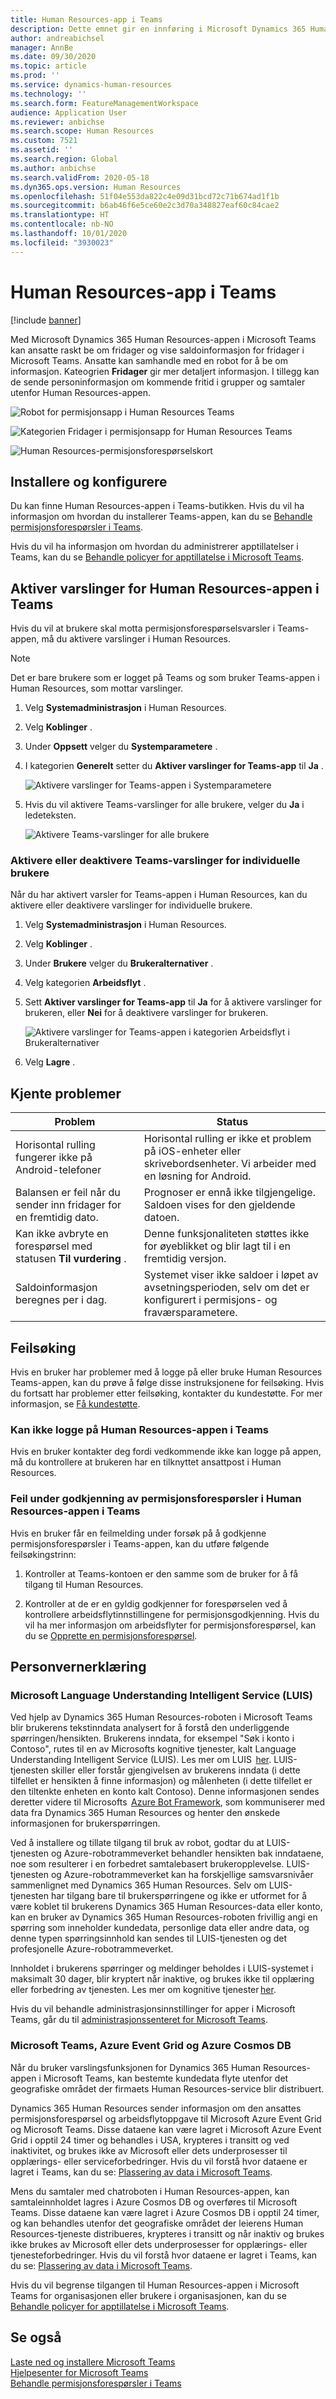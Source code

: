 ```yaml
---
title: Human Resources-app i Teams
description: Dette emnet gir en innføring i Microsoft Dynamics 365 Human Resources-appen i Microsoft Teams.
author: andreabichsel
manager: AnnBe
ms.date: 09/30/2020
ms.topic: article
ms.prod: ''
ms.service: dynamics-human-resources
ms.technology: ''
ms.search.form: FeatureManagementWorkspace
audience: Application User
ms.reviewer: anbichse
ms.search.scope: Human Resources
ms.custom: 7521
ms.assetid: ''
ms.search.region: Global
ms.author: anbichse
ms.search.validFrom: 2020-05-18
ms.dyn365.ops.version: Human Resources
ms.openlocfilehash: 51f04e553da822c4e09d31bcd72c71b674ad1f1b
ms.sourcegitcommit: b6ab46f6e5ce60e2c3d70a348827eaf60c84cae2
ms.translationtype: HT
ms.contentlocale: nb-NO
ms.lasthandoff: 10/01/2020
ms.locfileid: "3930023"
---
```

# <a name="human-resources-app-in-teams"></a>Human Resources-app i Teams

[!include [banner](includes/preview-feature.md)]

Med Microsoft Dynamics 365 Human Resources-appen i Microsoft Teams kan ansatte raskt be om fridager og vise saldoinformasjon for fridager i Microsoft Teams. Ansatte kan samhandle med en robot for å be om informasjon. Kateogrien **Fridager** gir mer detaljert informasjon. I tillegg kan de sende personinformasjon om kommende fritid i grupper og samtaler utenfor Human Resources-appen.

![Robot for permisjonsapp i Human Resources Teams](./media/hr-admin-teams-leave-app-bot.png)

![Kategorien Fridager i permisjonsapp for Human Resources Teams](./media/hr-teams-leave-app-timeoff-tab.png)

![Human Resources-permisjonsforespørselskort](./media/hr-teams-leave-app-chat-card.png)

## <a name="install-and-setup"></a>Installere og konfigurere

Du kan finne Human Resources-appen i Teams-butikken. Hvis du vil ha informasjon om hvordan du installerer Teams-appen, kan du se [Behandle permisjonsforespørsler i Teams](hr-teams-leave-app.md).

Hvis du vil ha informasjon om hvordan du administrerer apptillatelser i Teams, kan du se [Behandle policyer for apptillatelse i Microsoft Teams](https://docs.microsoft.com/MicrosoftTeams/teams-app-permission-policies).

## <a name="enable-notifications-for-the-human-resources-app-in-teams"></a>Aktiver varslinger for Human Resources-appen i Teams

Hvis du vil at brukere skal motta permisjonsforespørselsvarsler i Teams-appen, må du aktivere varslinger i Human Resources.

>[!NOTE]
>Det er bare brukere som er logget på Teams og som bruker Teams-appen i Human Resources, som mottar varslinger.

1. Velg **Systemadministrasjon** i Human Resources.

2. Velg **Koblinger** .

3. Under **Oppsett** velger du **Systemparametere** .

4. I kategorien **Generelt** setter du **Aktiver varslinger for Teams-app** til **Ja** .

   ![Aktivere varslinger for Teams-appen i Systemparametere](./media/hr-admin-teams-leave-app-enable-notifications.png)

5. Hvis du vil aktivere Teams-varslinger for alle brukere, velger du **Ja** i ledeteksten.

   ![Aktivere Teams-varslinger for alle brukere](./media/hr-admin-teams-leave-app-notifications-all-users.png)

### <a name="turn-teams-notifications-on-or-off-for-individual-users"></a>Aktivere eller deaktivere Teams-varslinger for individuelle brukere

Når du har aktivert varsler for Teams-appen i Human Resources, kan du aktivere eller deaktivere varslinger for individuelle brukere.

1. Velg **Systemadministrasjon** i Human Resources.

2. Velg **Koblinger** .

3. Under **Brukere** velger du **Brukeralternativer** .

4. Velg kategorien **Arbeidsflyt** .

5. Sett **Aktiver varslinger for Teams-app** til **Ja** for å aktivere varslinger for brukeren, eller **Nei** for å deaktivere varslinger for brukeren.

   ![Aktivere varslinger for Teams-appen i kategorien Arbeidsflyt i Brukeralternativer](./media/hr-admin-teams-leave-app-notifications.png)

6. Velg **Lagre** .

## <a name="known-issues"></a>Kjente problemer

| Problem | Status |
| --- | --- |
| Horisontal rulling fungerer ikke på Android-telefoner | Horisontal rulling er ikke et problem på iOS-enheter eller skrivebordsenheter. Vi arbeider med en løsning for Android. |
| Balansen er feil når du sender inn fridager for en fremtidig dato. | Prognoser er ennå ikke tilgjengelige. Saldoen vises for den gjeldende datoen. |
| Kan ikke avbryte en forespørsel med statusen **Til vurdering** . | Denne funksjonaliteten støttes ikke for øyeblikket og blir lagt til i en fremtidig versjon. |
| Saldoinformasjon beregnes per i dag. | Systemet viser ikke saldoer i løpet av avsetningsperioden, selv om det er konfigurert i permisjons- og fraværsparametere. |

## <a name="troubleshooting"></a>Feilsøking

Hvis en bruker har problemer med å logge på eller bruke Human Resources Teams-appen, kan du prøve å følge disse instruksjonene for feilsøking. Hvis du fortsatt har problemer etter feilsøking, kontakter du kundestøtte. For mer informasjon, se [Få kundestøtte](hr-admin-troubleshooting-support.md).

### <a name="cant-sign-into-the-human-resources-app-in-teams"></a>Kan ikke logge på Human Resources-appen i Teams

Hvis en bruker kontakter deg fordi vedkommende ikke kan logge på appen, må du kontrollere at brukeren har en tilknyttet ansattpost i Human Resources.

### <a name="error-when-approving-leave-requests-in-the-human-resources-app-in-teams"></a>Feil under godkjenning av permisjonsforespørsler i Human Resources-appen i Teams

Hvis en bruker får en feilmelding under forsøk på å godkjenne permisjonsforespørsler i Teams-appen, kan du utføre følgende feilsøkingstrinn:

1. Kontroller at Teams-kontoen er den samme som de bruker for å få tilgang til Human Resources.

2. Kontroller at de er en gyldig godkjenner for forespørselen ved å kontrollere arbeidsflytinnstillingene for permisjonsgodkjenning. Hvis du vil ha mer informasjon om arbeidsflyter for permisjonsforespørsel, kan du se [Opprette en permisjonsforespørsel](hr-leave-and-absence-workflow.md).

## <a name="privacy-notice"></a>Personvernerklæring

### <a name="microsoft-language-understanding-intelligent-service-luis"></a>Microsoft Language Understanding Intelligent Service (LUIS)

Ved hjelp av Dynamics 365 Human Resources-roboten i Microsoft Teams blir brukerens tekstinndata analysert for å forstå den underliggende spørringen/hensikten. Brukerens inndata, for eksempel "Søk i konto i Contoso", rutes til en av Microsofts kognitive tjenester, kalt Language Understanding Intelligent Service (LUIS). Les mer om LUIS  [her](https://www.luis.ai/). LUIS-tjenesten skiller eller forstår gjengivelsen av brukerens inndata (i dette tilfellet er hensikten å finne informasjon) og målenheten (i dette tilfellet er den tiltenkte enheten en konto kalt Contoso). Denne informasjonen sendes deretter videre til Microsofts  [Azure Bot Framework](https://azure.microsoft.com/services/bot-service/), som kommuniserer med data fra Dynamics 365 Human Resources og henter den ønskede informasjonen for brukerspørringen. 

Ved å installere og tillate tilgang til bruk av robot, godtar du at LUIS-tjenesten og Azure-robotrammeverket behandler hensikten bak inndataene, noe som resulterer i en forbedret samtalebasert brukeropplevelse. LUIS-tjenesten og Azure-robotrammeverket kan ha forskjellige samsvarsnivåer sammenlignet med Dynamics 365 Human Resources. Selv om LUIS-tjenesten har tilgang bare til brukerspørringene og ikke er utformet for å være koblet til brukerens Dynamics 365 Human Resources-data eller konto, kan en bruker av Dynamics 365 Human Resources-roboten frivillig angi en spørring som inneholder kundedata, personlige data eller andre data, og denne typen spørringsinnhold kan sendes til LUIS-tjenesten og det profesjonelle Azure-robotrammeverket. 

Innholdet i brukerens spørringer og meldinger beholdes i LUIS-systemet i maksimalt 30 dager, blir kryptert når inaktive, og brukes ikke til opplæring eller forbedring av tjenesten. Les mer om kognitive tjenester [her](https://azure.microsoft.com/services/cognitive-services/language-understanding-intelligent-service/). 

Hvis du vil behandle administrasjonsinnstillinger for apper i Microsoft Teams, går du til [administrasjonssenteret for Microsoft Teams](https://admin.teams.microsoft.com/).

### <a name="microsoft-teams-azure-event-grid-and-azure-cosmos-db"></a>Microsoft Teams, Azure Event Grid og Azure Cosmos DB

Når du bruker varslingsfunksjonen for Dynamics 365 Human Resources-appen i Microsoft Teams, kan bestemte kundedata flyte utenfor det geografiske området der firmaets Human Resources-service blir distribuert.

Dynamics 365 Human Resources sender informasjon om den ansattes permisjonsforespørsel og arbeidsflytoppgave til Microsoft Azure Event Grid og Microsoft Teams. Disse dataene kan være lagret i Microsoft Azure Event Grid i opptil 24 timer og behandles i USA, krypteres i transitt og ved inaktivitet, og brukes ikke av Microsoft eller dets underprosesser til opplærings- eller serviceforbedringer. Hvis du vil forstå hvor dataene er lagret i Teams, kan du se: [Plassering av data i Microsoft Teams](https://docs.microsoft.com/microsoftteams/location-of-data-in-teams?view=o365-worldwide&preserve-view=true).

Mens du samtaler med chatroboten i Human Resources-appen, kan samtaleinnholdet lagres i Azure Cosmos DB og overføres til Microsoft Teams. Disse dataene kan være lagret i Azure Cosmos DB i opptil 24 timer, og kan behandles utenfor det geografiske området der leierens Human Resources-tjeneste distribueres, krypteres i transitt og når inaktiv og brukes ikke brukes av Microsoft eller dets underprosesser for opplærings- eller tjenesteforbedringer. Hvis du vil forstå hvor dataene er lagret i Teams, kan du se: [Plassering av data i Microsoft Teams](https://docs.microsoft.com/microsoftteams/location-of-data-in-teams?view=o365-worldwide&preserve-view=true).
 
Hvis du vil begrense tilgangen til Human Resources-appen i Microsoft Teams for organisasjonen eller brukere i organisasjonen, kan du se [Behandle policyer for apptillatelse i Microsoft Teams](https://docs.microsoft.com/MicrosoftTeams/teams-app-permission-policies).

## <a name="see-also"></a>Se også 

[Laste ned og installere Microsoft Teams](https://support.office.com/article/download-and-install-microsoft-teams-422bf3aa-9ae8-46f1-83a2-e65720e1a34d)</br>
[Hjelpesenter for Microsoft Teams](https://support.office.com/teams)</br>
[Behandle permisjonsforespørsler i Teams](hr-teams-leave-app.md)

